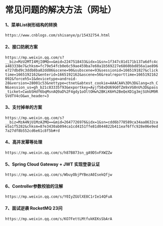# 常见问题的解决方法（网址）

#### 1、菜单List树形结构的转换

`https://www.cnblogs.com/shisanye/p/15432754.html`

#### 2、接口防刷方案

`https://mp.weixin.qq.com/s?__biz=MzU2MTI4MjI0MQ==&mid=2247518433&idx=1&sn=1f347c81d171b137a6dfc4ca483338e7&chksm=fc79e54fcb0e6c59ae459ba7e60a1b569227e6860bbd856a1ae896e727dbd9c3ddb8ba82dd86&scene=90&subscene=93&sessionid=1665191827&clicktime=1665192162&enterid=1665192162&ascene=56&realreporttime=1665192162092&forceh5=1&devicetype=android-28&version=28001c53&nettype=ctnet&abtest_cookie=AAACAA%3D%3D&lang=zh_CN&session_us=gh_b21c83335f93&exportkey=Ayjf58xDU69G0TZm9xVG0nU%3D&pass_ticket=CwobSHdf6bqMsnAQ9aD%2F4gdy1oOltOHw%2BKiK6H%2BeQeXD1g3mjSUhUM9RSVdTV4cO&wx_header=3`

#### 3、支付掉单的方案

`https://mp.weixin.qq.com/s?__biz=MzA4NjU1MzA2MQ==&mid=2647726976&idx=1&sn=cdd6b778589ca34aa8632cae5a1f5282&chksm=87e3430ab094ca1cd4151ffe81d044822b411eaf6ffc928e06e9ed7a27df8b552cd6e61c8f5b#rd`

#### 4、高并发幂等处理

`https://mp.weixin.qq.com/s/h87B873sn_gA9DSvFXWZZw`

#### 5、Spring Cloud Gateway + JWT 实现登录认证

`https://mp.weixin.qq.com/s/WbuyObjPYBezA0IsekQfjw`

#### 6、Controller参数校验的注解

`https://mp.weixin.qq.com/s/Y0IyZGUlXE8C1rIe14QFuA`

#### 7、面试逆袭 RocketMQ 23问

`https://mp.weixin.qq.com/s/KO7FettLMtfukKEKsSbArA`